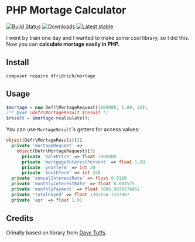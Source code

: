 # PHP Mortage Calculator


[![Build Status](https://img.shields.io/travis/dfridrich/mortage.svg?style=flat-square)](https://travis-ci.org/dfridrich/mortage)
[![Downloads](https://img.shields.io/packagist/dt/dfridrich/mortage.svg?style=flat-square)](https://packagist.org/packages/dfridrich/mortage)
[![Latest stable](https://img.shields.io/packagist/v/dfridrich/mortage.svg?style=flat-square)](https://packagist.org/packages/dfridrich/mortage)

I went by train one day and I wanted to make some cool library, so I did this. Now you can **calculate mortage easily in PHP.**

## Install

`composer require dfridrich/mortage`

## Usage

```php
$mortage = new Defr\MortageRequest(1000000, 1.89, 20);
/** @var \Defr\MortageResult $result */
$result = $mortage->calculate();
```

You can use `MortageResult`\`s getters for access values:

```php
object(Defr\MortageResult)[2]
  private 'mortageRequest' =>
    object(Defr\MortageRequest)[3]
      private 'salePrice' => float 1000000
      private 'mortgageInterestPercent' => float 1.89
      private 'yearTerm' => int 20
      private 'monthTerm' => int 240
  private 'annualInterestRate' => float 0.0189
  private 'monthlyInterestRate' => float 0.001575
  private 'monthlyPayment' => float 5006.9030574862
  private 'totalPayed' => float 1201656.7337967
  private 'apr' => float 1.91
```

## Credits

Orinally based on library from [Dave Tutfs](http://www.davetufts.com/).